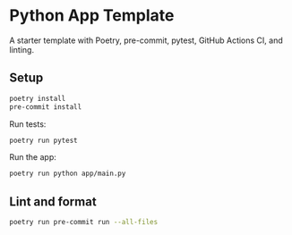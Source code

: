 # Python App Template

A starter template with Poetry, pre-commit, pytest, GitHub Actions CI, and linting.

## Setup

```bash
poetry install
pre-commit install
```


Run tests:
```bash
poetry run pytest
```

Run the app:
```bash
poetry run python app/main.py
```

## Lint and format
```bash
poetry run pre-commit run --all-files
```